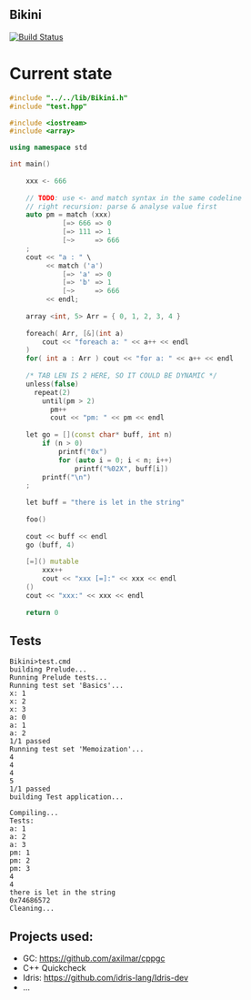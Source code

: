 Bikini
------

[![Build Status](https://travis-ci.org/Heather/Bikini.png?branch=master)](https://travis-ci.org/Heather/Bikini)

Current state
=============

``` cpp
#include "../../lib/Bikini.h"
#include "test.hpp"

#include <iostream>
#include <array>

using namespace std

int main()
    
    xxx <- 666
    
    // TODO: use <- and match syntax in the same codeline
    // right recursion: parse & analyse value first
    auto pm = match (xxx)
             [=> 666 => 0
             [=> 111 => 1
             [~>     => 666
    ;
    cout << "a : " \
         << match ('a')
             [=> 'a' => 0
             [=> 'b' => 1
             [~>     => 666
         << endl;
    
    array <int, 5> Arr = { 0, 1, 2, 3, 4 }
    
    foreach( Arr, [&](int a)
        cout << "foreach a: " << a++ << endl
    )
    for( int a : Arr ) cout << "for a: " << a++ << endl
    
    /* TAB LEN IS 2 HERE, SO IT COULD BE DYNAMIC */
    unless(false)
      repeat(2)
        until(pm > 2)
          pm++
          cout << "pm: " << pm << endl
    
    let go = [](const char* buff, int n)
        if (n > 0)
            printf("0x")
            for (auto i = 0; i < n; i++)
                printf("%02X", buff[i])
        printf("\n")
    ;
    
    let buff = "there is let in the string"
    
    foo()
    
    cout << buff << endl
    go (buff, 4)
    
    [=]() mutable
        xxx++
        cout << "xxx [=]:" << xxx << endl
    ()
    cout << "xxx:" << xxx << endl
    
    return 0
```

Tests
-----

``` shell
Bikini>test.cmd
building Prelude...
Running Prelude tests...
Running test set 'Basics'...
x: 1
x: 2
x: 3
a: 0
a: 1
a: 2
1/1 passed
Running test set 'Memoization'...
4
4
4
5
1/1 passed
building Test application...

Compiling...
Tests:
a: 1
a: 2
a: 3
pm: 1
pm: 2
pm: 3
4
4
there is let in the string
0x74686572
Cleaning...
```

Projects used:
--------------

 - GC: https://github.com/axilmar/cppgc
 - C++ Quickcheck
 - Idris: https://github.com/idris-lang/Idris-dev
 - ...
